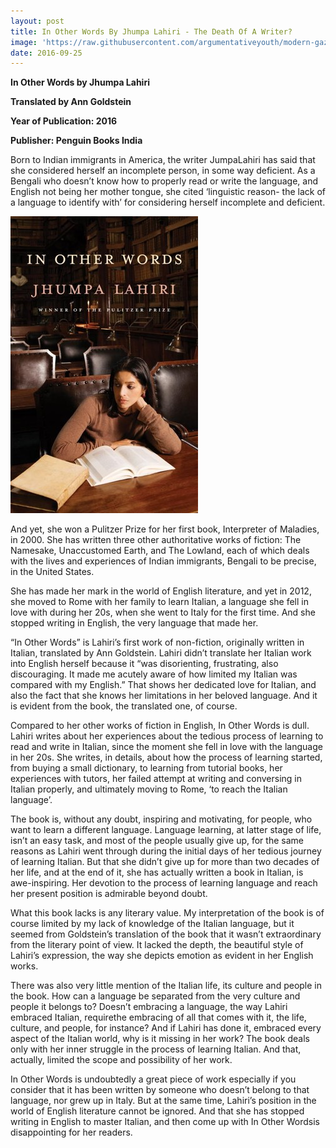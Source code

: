 ```yaml
---
layout: post
title: In Other Words By Jhumpa Lahiri - The Death Of A Writer?
image: 'https://raw.githubusercontent.com/argumentativeyouth/modern-gaze/master/assets/img/jhumpa-lahiri-modern-gaze.jpg'
date: 2016-09-25
---
```

**In Other Words by Jhumpa Lahiri**

**Translated by Ann Goldstein**

**Year of Publication: 2016**

**Publisher: Penguin Books India**

Born to Indian immigrants in America, the writer JumpaLahiri has said that she considered herself an incomplete person, in some way deficient. As a Bengali who doesn’t know how to properly read or write the language, and English not being her mother tongue, she cited ‘linguistic reason- the lack of a language to identify with’ for considering herself incomplete and deficient.  

![In Other Words By Jhumpa Lahiri](https://raw.githubusercontent.com/argumentativeyouth/modern-gaze/master/assets/img/in-other-words-jhumpa-lahiri-modern-gaze.jpg)

And yet, she won a Pulitzer Prize for her first book, Interpreter of Maladies, in 2000. She has written three other authoritative works of fiction: The Namesake, Unaccustomed Earth, and The Lowland, each of which deals with the lives and experiences of Indian immigrants, Bengali to be precise, in the United States. 

She has made her mark in the world of English literature, and yet in 2012, she moved to Rome with her family to learn Italian, a language she fell in love with during her 20s, when she went to Italy for the first time. And she stopped writing in English, the very language that made her.

“In Other Words” is Lahiri’s first work of non-fiction, originally written in Italian, translated by Ann Goldstein. Lahiri didn’t translate her Italian work into English herself because it “was disorienting, frustrating, also discouraging. It made me acutely aware of how limited my Italian was compared with my English.” That shows her dedicated love for Italian, and also the fact that she knows her limitations in her beloved language. And it is evident from the book, the translated one, of course.

Compared to her other works of fiction in English, In Other Words is dull. Lahiri writes about her experiences about the tedious process of learning to read and write in Italian, since the moment she fell in love with the language in her 20s. She writes, in details, about how the process of learning started, from buying a small dictionary, to learning from tutorial books, her experiences with tutors, her failed attempt at writing and conversing in Italian properly, and ultimately moving to Rome, ‘to reach the Italian language’. 

The book is, without any doubt, inspiring and motivating, for people, who want to learn a different language. Language learning, at latter stage of life, isn’t an easy task, and most of the people usually give up, for the same reasons as Lahiri went through during the initial days of her tedious journey of learning Italian.  But that she didn’t give up for more than two decades of her life, and at the end of it, she has actually written a book in Italian, is awe-inspiring. Her devotion to the process of learning language and reach her present position is admirable beyond doubt.

What this book lacks is any literary value. My interpretation of the book is of course limited by my lack of knowledge of the Italian language, but it seemed from Goldstein’s translation of the book that it wasn’t extraordinary from the literary point of view. It lacked the depth, the beautiful style of Lahiri’s expression, the way she depicts emotion as evident in her English works.

There was also very little mention of the Italian life, its culture and people in the book. How can a language be separated from the very culture and people it belongs to? Doesn’t embracing a language, the way Lahiri embraced Italian, requirethe embracing of all that comes with it, the life, culture, and people, for instance? And if Lahiri has done it, embraced every aspect of the Italian world, why is it missing in her work? The book deals only with her inner struggle in the process of learning Italian. And that, actually, limited the scope and possibility of her work.

In Other Words is undoubtedly a great piece of work especially if you consider that it has been written by someone who doesn’t belong to that language, nor grew up in Italy. But at the same time, Lahiri’s position in the world of English literature cannot be ignored. And that she has stopped writing in English to master Italian, and then come up with In Other Wordsis disappointing for her readers.





